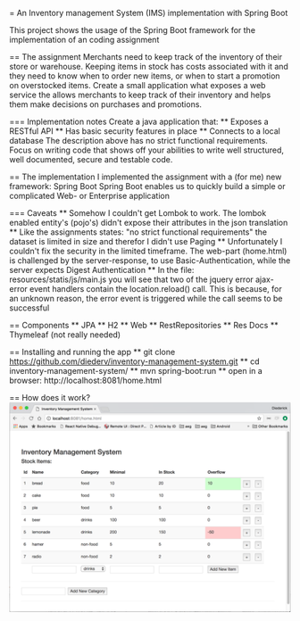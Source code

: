 = An Inventory management System (IMS) implementation with Spring Boot

This project shows the usage of the Spring Boot framework for the implementation of an coding assignment

== The assignment
Merchants need to keep track of the inventory of their store or warehouse. Keeping items in
stock has costs associated with it and they need to know when to order new items, or when to
start a promotion on overstocked items.
Create a small application what exposes a web service the allows merchants to keep track of
their inventory and helps them make decisions on purchases and promotions. 

=== Implementation notes
Create a java application that:
** Exposes a RESTful API
** Has basic security features in place
** Connects to a local database
The description above has no strict functional requirements. Focus on writing code that shows
off your abilities to write well structured, well documented, secure and testable code. 

== The implementation
I implemented the assignment with a (for me) new framework: Spring Boot
Spring Boot enables us to quickly build a simple or complicated Web- or Enterprise application

=== Caveats
** Somehow I couldn't get Lombok to work. The lombok enabled entity's (pojo's) didn't expose their attributes in the json translation
** Like the assignments states: "no strict functional requirements" the dataset is limited in size and therefor I didn't use Paging
** Unfortunately I couldn't fix the security in the limited timeframe. The web-part (home.html) is challenged by the server-response, to use Basic-Authentication, while the server expects Digest Authentication
** In the file: resources/statis/js/main.js you will see that two of the jquery error ajax-error event handlers contain the location.reload() call. This is because, for an unknown reason, the error event is triggered while the call seems to be successful 

== Components
** JPA
** H2
** Web
** RestRepositories
** Res Docs
** Thymeleaf (not really needed)

== Installing and running the app
** git clone https://github.com/diederv/inventory-management-system.git
** cd inventory-management-system/
** mvn spring-boot:run
** open in a browser: http://localhost:8081/home.html

== How does it work?
![Inventory Management System](https://raw.githubusercontent.com/diederv/inventory-management-system/master/ims_screenshot.png "Inventory Management System")

 